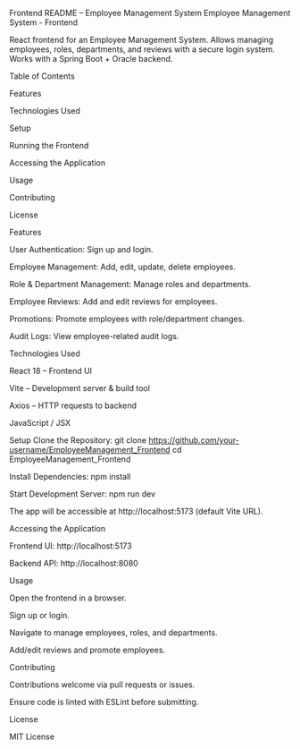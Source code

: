 Frontend README – Employee Management System
Employee Management System - Frontend

React frontend for an Employee Management System. Allows managing employees, roles, departments, and reviews with a secure login system. Works with a Spring Boot + Oracle backend.

Table of Contents

Features

Technologies Used

Setup

Running the Frontend

Accessing the Application

Usage

Contributing

License

Features

User Authentication: Sign up and login.

Employee Management: Add, edit, update, delete employees.

Role & Department Management: Manage roles and departments.

Employee Reviews: Add and edit reviews for employees.

Promotions: Promote employees with role/department changes.

Audit Logs: View employee-related audit logs.

Technologies Used

React 18 – Frontend UI

Vite – Development server & build tool

Axios – HTTP requests to backend

JavaScript / JSX

Setup
Clone the Repository:
git clone https://github.com/your-username/EmployeeManagement_Frontend
cd EmployeeManagement_Frontend

Install Dependencies:
npm install

Start Development Server:
npm run dev


The app will be accessible at http://localhost:5173 (default Vite URL).

Accessing the Application

Frontend UI: http://localhost:5173

Backend API: http://localhost:8080

Usage

Open the frontend in a browser.

Sign up or login.

Navigate to manage employees, roles, and departments.

Add/edit reviews and promote employees.

Contributing

Contributions welcome via pull requests or issues.

Ensure code is linted with ESLint before submitting.

License

MIT License